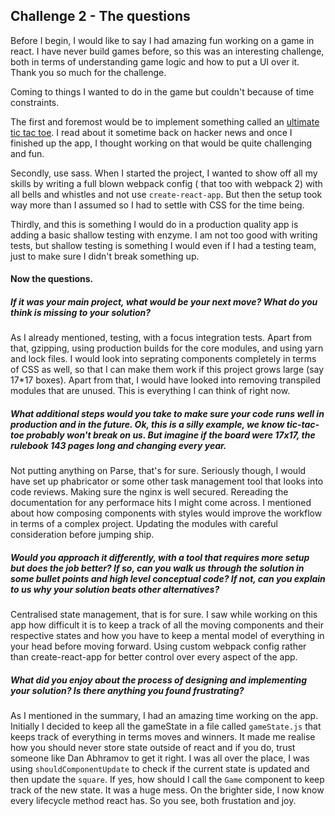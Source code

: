 ## Challenge 2 - The questions

Before I begin, I would like to say I had amazing fun working on a game in react. I have never build games before, so this was an interesting challenge, both in terms of understanding game logic and how to put a UI over it. Thank you so much for the challenge. 

Coming to things I wanted to do in the game but couldn't because of time constraints. 

The first and foremost would be to implement something called an [ultimate tic tac toe](https://mathwithbaddrawings.com/2013/06/16/ultimate-tic-tac-toe/). I read about it sometime back on hacker news and once I finished up the app, I thought working on that would be quite challenging and fun. 

Secondly, use sass. When I started the project, I wanted to show off all my skills by writing a full blown webpack config ( that too with webpack 2) with all bells and whistles and not use `create-react-app`. But then the setup took way more than I assumed so I had to settle with CSS for the time being.

Thirdly, and this is something I would do in a production quality app is adding a basic shallow testing with enzyme. I am not too good with writing tests, but shallow testing is something I would even if I had a testing team, just to make sure I didn't break something up. 

#### Now the questions.

##### If it was your main project, what would be your next move? What do you think is missing to your solution?

As I already mentioned, testing, with a focus integration tests. Apart from that, gzipping, using production builds for the core modules, and using yarn and lock files. I would look into seprating components completely in terms of CSS as well, so that I can make them work if this project grows large (say 17*17 boxes). Apart from that, I would have looked into removing transpiled modules that are unused. This is everything I can think of right now.

##### What additional steps would you take to make sure your code runs well in production and in the future. Ok, this is a silly example, we know tic-tac-toe probably won't break on us. But imagine if the board were 17x17, the rulebook 143 pages long and changing every year.

Not putting anything on Parse, that's for sure. Seriously though, I would have set up phabricator or some other task management tool that looks into code reviews. Making sure the nginx is well secured. Rereading the documentation for any performace hits I might come across. I mentioned about how composing components with styles would improve the workflow in terms of a complex project. Updating the modules with careful consideration before jumping ship. 

##### Would you approach it differently, with a tool that requires more setup but does the job better? If so, can you walk us through the solution in some bullet points and high level conceptual code? If not, can you explain to us why your solution beats other alternatives?

Centralised state management, that is for sure. I saw while working on this app how difficult it is to keep a track of all the moving components and their respective states and how you have to keep a mental model of everything in your head before moving forward. Using custom webpack config rather than create-react-app for better control over every aspect of the app.

##### What did you enjoy about the process of designing and implementing your solution? Is there anything you found frustrating?

As I mentioned in the summary, I had an amazing time working on the app. Initially I decided to keep all the gameState in a file called `gameState.js` that keeps track of everything in terms moves and winners. It made me realise how you should never store state outside of react and if you do, trust someone like Dan Abhramov to get it right. I was all over the place, I was using `shouldComponentUpdate` to check if the current state is updated and then update the `square`. If yes, how should I call the `Game` component to keep track of the new state. It was a huge mess. On the brighter side, I now know every lifecycle method react has. So you see, both frustation and joy.

